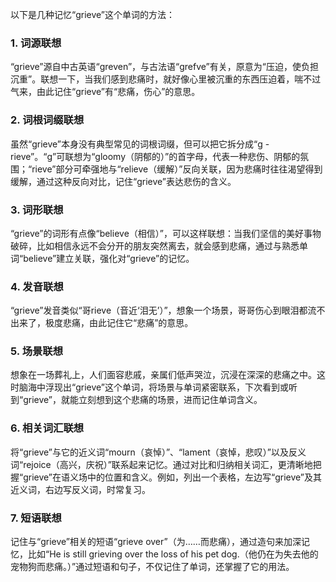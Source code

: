以下是几种记忆“grieve”这个单词的方法：

### 1. 词源联想
“grieve”源自中古英语“greven”，与古法语“grefve”有关，原意为“压迫，使负担沉重”。联想一下，当我们感到悲痛时，就好像心里被沉重的东西压迫着，喘不过气来，由此记住“grieve”有“悲痛，伤心”的意思。

### 2. 词根词缀联想
虽然“grieve”本身没有典型常见的词根词缀，但可以把它拆分成“g - rieve”。“g”可联想为“gloomy（阴郁的）”的首字母，代表一种悲伤、阴郁的氛围；“rieve”部分可牵强地与“relieve（缓解）”反向关联，因为悲痛时往往渴望得到缓解，通过这种反向对比，记住“grieve”表达悲伤的含义。

### 3. 词形联想
“grieve”的词形有点像“believe（相信）”，可以这样联想：当我们坚信的美好事物破碎，比如相信永远不会分开的朋友突然离去，就会感到悲痛，通过与熟悉单词“believe”建立关联，强化对“grieve”的记忆。

### 4. 发音联想
“grieve”发音类似“哥rieve（音近‘泪无’）”，想象一个场景，哥哥伤心到眼泪都流不出来了，极度悲痛，由此记住它“悲痛”的意思。

### 5. 场景联想
想象在一场葬礼上，人们面容悲戚，亲属们低声哭泣，沉浸在深深的悲痛之中。这时脑海中浮现出“grieve”这个单词，将场景与单词紧密联系，下次看到或听到“grieve”，就能立刻想到这个悲痛的场景，进而记住单词含义。

### 6. 相关词汇联想
将“grieve”与它的近义词“mourn（哀悼）”、“lament（哀悼，悲叹）”以及反义词“rejoice（高兴，庆祝）”联系起来记忆。通过对比和归纳相关词汇，更清晰地把握“grieve”在语义场中的位置和含义。例如，列出一个表格，左边写“grieve”及其近义词，右边写反义词，时常复习。

### 7. 短语联想
记住与“grieve”相关的短语“grieve over”（为……而悲痛），通过造句来加深记忆，比如“He is still grieving over the loss of his pet dog.（他仍在为失去他的宠物狗而悲痛。）”通过短语和句子，不仅记住了单词，还掌握了它的用法。 
